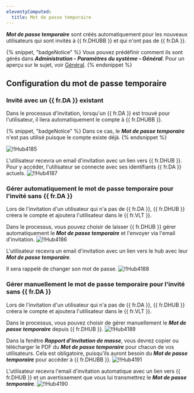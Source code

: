 ```yaml
---
eleventyComputed:
  title: Mot de passe temporaire
---
```

***Mot de passe temporaire*** sont créés automatiquement pour les nouveaux utilisateurs qui sont invités à {{ fr.DHUBB }} et qui n'ont pas de {{ fr.DA }}.

{% snippet, "badgeNotice" %}
Vous pouvez prédéfinir comment ils sont gérés dans ***Administration - Paramètres du système - Général***. Pour un aperçu sur le sujet, voir [Général](/hub/web-interface/administration/configuration-security/system-settings/).
{% endsnippet %}


## Configuration du mot de passe temporaire

### Invité avec un {{ fr.DA }} existant

Dans le processus d'invitation, lorsqu'un {{ fr.DA }} est trouvé pour l'utilisateur, il liera automatiquement le compte à {{ fr.DHUBB }}.

{% snippet, "badgeNotice" %}
Dans ce cas, le ***Mot de passe temporaire*** n'est pas utilisé puisque le compte existe déjà.
{% endsnippet %}

![!!Hub4185](https://cdnweb.devolutions.net/docs/docs_en_hub_Hub4185.png)

L'utilisateur recevra un email d'invitation avec un lien vers {{ fr.DHUB }}. Pour y accéder, l'utilisateur se connecte avec ses identifiants {{ fr.DA }} actuels.
![!!Hub4187](https://cdnweb.devolutions.net/docs/docs_en_hub_Hub4187.png)

### Gérer automatiquement le mot de passe temporaire pour l'invité sans {{ fr.DA }}

Lors de l'invitation d'un utilisateur qui n'a pas de {{ fr.DA }}, {{ fr.DHUB }} créera le compte et ajoutera l'utilisateur dans le {{ fr.VLT }}.

Dans le processus, vous pouvez choisir de laisser {{ fr.DHUB }} gérer automatiquement le ***Mot de passe temporaire*** et l'envoyer via l'email d'invitation.
![!!Hub4186](https://cdnweb.devolutions.net/docs/docs_en_hub_Hub4186.png)

L'utilisateur recevra un email d'invitation avec un lien vers le hub avec leur ***Mot de passe temporaire***.

Il sera rappelé de changer son mot de passe.
![!!Hub4188](https://cdnweb.devolutions.net/docs/docs_en_hub_Hub4188.png)

### Gérer manuellement le mot de passe temporaire pour l'invité sans {{ fr.DA }}

Lors de l'invitation d'un utilisateur qui n'a pas de {{ fr.DA }}, {{ fr.DHUB }} créera le compte et ajoutera l'utilisateur dans le {{ fr.VLT }}.

Dans le processus, vous pouvez choisir de gérer manuellement le ***Mot de passe temporaire*** depuis {{ fr.DHUB }}.
![!!Hub4189](https://cdnweb.devolutions.net/docs/docs_en_hub_Hub4189.png)

Dans la fenêtre ***Rapport d'invitation de masse***, vous devrez copier ou télécharger le PDF du ***Mot de passe temporaire*** pour chacun de vos utilisateurs. Cela est obligatoire, puisqu'ils auront besoin du ***Mot de passe temporaire*** pour accéder à {{ fr.DHUBB }}.
![!!Hub4191](https://cdnweb.devolutions.net/docs/docs_en_hub_Hub4191.png)

L'utilisateur recevra l'email d'invitation automatique avec un lien vers {{ fr.DHUB }} et un avertissement que vous lui transmettrez le ***Mot de passe temporaire***.
![!!Hub4190](https://cdnweb.devolutions.net/docs/docs_en_hub_Hub4190.png)
